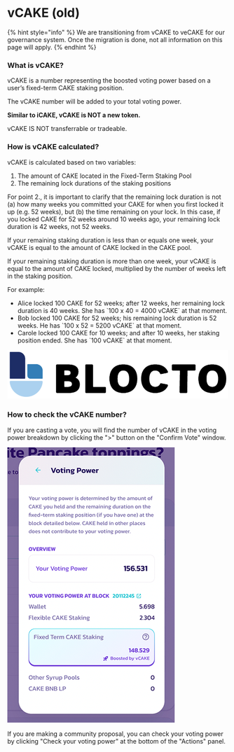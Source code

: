 # vCAKE (old)

{% hint style="info" %}
We are transitioning from vCAKE to veCAKE for our governance system. Once the migration is done, not all information on this page will apply.
{% endhint %}

### What is vCAKE?

vCAKE is a number representing the boosted voting power based on a user’s fixed-term CAKE staking position.

The vCAKE number will be added to your total voting power.

**Similar to iCAKE, vCAKE is NOT a new token.**

vCAKE IS NOT transferrable or tradeable.

### How is vCAKE calculated?

vCAKE is calculated based on two variables:

1. The amount of CAKE located in the Fixed-Term Staking Pool
2. The remaining lock durations of the staking positions

For point 2., it is important to clarify that the remaining lock duration is not (a) how many weeks you committed your CAKE for when you first locked it up (e.g. 52 weeks), but (b) the time remaining on your lock. In this case, if you locked CAKE for 52 weeks around 10 weeks ago, your remaining lock duration is 42 weeks, not 52 weeks.

If your remaining staking duration is less than or equals one week, your vCAKE is equal to the amount of CAKE locked in the CAKE pool.

If your remaining staking duration is more than one week, your vCAKE is equal to the amount of CAKE locked, multiplied by the number of weeks left in the staking position.

For example:

* Alice locked 100 CAKE for 52 weeks; after 12 weeks, her remaining lock duration is 40 weeks. She has \`100 x 40 = 4000 vCAKE\` at that moment.
* Bob locked 100 CAKE for 52 weeks; his remaining lock duration is 52 weeks. He has \`100 x 52 = 5200 vCAKE\` at that moment.
* Carole locked 100 CAKE for 10 weeks; and after 10 weeks, her staking position ended. She has \`100 vCAKE\` at that moment.

![](<../../.gitbook/assets/image (3) (2) (1).png>)

### How to check the vCAKE number?

If you are casting a vote, you will find the number of vCAKE in the voting power breakdown by clicking the ">" button on the "Confirm Vote" window.

![](<../../.gitbook/assets/how-to-vote-5 (1).png>)

If you are making a community proposal, you can check your voting power by clicking "Check your voting power" at the bottom of the "Actions" panel.
